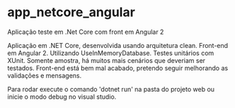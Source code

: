 # app_netcore_angular
Aplicação teste em .Net Core com front em Angular 2

Aplicação em .NET Core, desenvolvida usando arquitetura clean. 
Front-end em Angular 2. 
Utilizando UseInMemoryDatabase. 
Testes unitários com XUnit. Somente amostra, há muitos mais cenários que deveriam ser testados.
Front-end está bem mal acabado, pretendo seguir melhorando as validações e mensagens.

Para rodar execute o comando 'dotnet run' na pasta do projeto web ou inicie o modo debug no visual studio.
